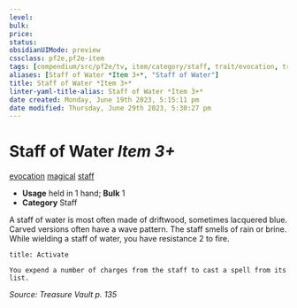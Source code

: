 ```yaml
---
level:
bulk:
price:
status:
obsidianUIMode: preview
cssclass: pf2e,pf2e-item
tags: [compendium/src/pf2e/tv, item/category/staff, trait/evocation, trait/magical, trait/staff]
aliases: [Staff of Water *Item 3+*, "Staff of Water"]
title: Staff of Water *Item 3+*
linter-yaml-title-alias: Staff of Water *Item 3+*
date created: Monday, June 19th 2023, 5:15:11 pm
date modified: Thursday, June 29th 2023, 5:30:27 pm
---
```


# Staff of Water *Item 3+*

[evocation](rules/traits/evocation.md) [magical](rules/traits/magical.md) [staff](rules/traits/staff.md)  

- **Usage** held in 1 hand; **Bulk** 1
- **Category** Staff

A staff of water is most often made of driftwood, sometimes lacquered blue. Carved versions often have a wave pattern. The staff smells of rain or brine. While wielding a staff of water, you have resistance 2 to fire.

```ad-embed-ability
title: Activate

You expend a number of charges from the staff to cast a spell from its list.
```

*Source: Treasure Vault p. 135*
